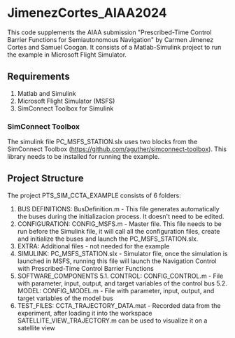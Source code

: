# JimenezCortes_AIAA2024
This code supplements the AIAA submission  "Prescribed-Time Control Barrier Functions for Semiautonomous Navigation" by Carmen Jimenez Cortes and Samuel Coogan. It consists of a Matlab-Simulink project to run the example in Microsoft Flight Simulator.

## Requirements
1. Matlab and Simulink
2. Microsoft Flight Simulator (MSFS)
3. SimConnect Toolbox for Simulink

### SimConnect Toolbox
The simulink file PC_MSFS_STATION.slx uses two blocks from the SimConnect Toolbox (https://github.com/aguther/simconnect-toolbox). This library needs to be installed for running the example.

## Project Structure
The project PTS_SIM_CCTA_EXAMPLE consists of 6 folders:
1. BUS DEFINITIONS: BusDefinition.m - This file generates automatically the buses during the initializacion process. It doesn't need to be edited.
2. CONFIGURATION: CONFIG_MSFS.m - Master file. This file needs to be run before the Simulink file, it will call all the configuration files, create and initialize the buses and launch the PC_MSFS_STATION.slx.
3. EXTRA: Additional files - not needed for the example
4. SIMULINK: PC_MSFS_STATION.slx - Simulator file, once the simulation is launched in MSFS, running this file will launch the Navigation Control with Prescribed-Time Control Barrier Functions
5. SOFTWARE_COMPONENTS
  5.1. CONTROL: CONFIG_CONTROL.m - File with parameter, input, output, and target variables of the control bus
  5.2. MODEL: CONFIG_MODEL.m - File with parameter, input, output, and target variables of the model bus
6. TEST_FILES: CCTA_TRAJECTORY_DATA.mat - Recorded data from the experiment, after loading it into the workspace SATELLITE_VIEW_TRAJECTORY.m can be used to visualize it on a satellite view
